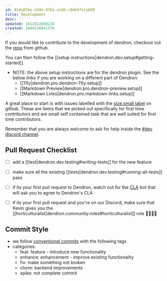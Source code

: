 ```yaml
---
id: 81da87be-2d4e-47b5-a1d6-c0d647e1ab00
title: Development
desc: ''
updated: 1612022660228
created: 1604236041570
---
```

If you would like to contribute to the development of dendron, checkout out the [repo](https://github.com/dendronhq/dendron) from github.

You can then follow the [[setup instructions|dendron.dev.setup#getting-started]].

- NOTE: the above setup instructions are for the dendron plugin. See the below links if you are working on a different part of Dendron: 
    - [[11ty|dendron.pro.dendron-11ty.setup]]
    - [[Markdown Preview|dendron.pro.dendron-preview.setup]]
    - [[Markdown Links|dendron.pro.markdown-links.setup]]

A great place to start is with issues labelled with the [size.small label](https://github.com/dendronhq/dendron/labels/size.small) on github. These are items that we picked out specifically for first time contributors and are small self contained task that are well suited for first time contributors.

Remember that you are always welcome to ask for help inside the [#dev discord channel](https://discord.gg/AE3NRw9).

## Pull Request Checklist

- [ ] add a [[test|dendron.dev.testing#writing-tests]] for the new feature
- [ ] make sure all the existing [[tests|dendron.dev.testing#running-all-tests]] pass
- [ ] if its your first pull request to Dendron, watch out for the [CLA](https://en.wikipedia.org/wiki/Contributor_License_Agreement) bot that will ask you to agree to Dendron's CLA
- [ ] if its your first pull request and you're on our Discord, make sure that Kevin gives you the [[horticulturalist|dendron.community.roles#horticulturalist]] role  👨‍🌾👩‍🌾


## Commit Style

- we follow [conventional commits](https://www.conventionalcommits.org/en/v1.0.0/) with the following tags
- categories:
    - feat: feature - introduce new functionality
    - enhance: enhancement - improve existing functionality
    - fix: make something not broken
    - chore: backend improvements
    - spike: not complete commit